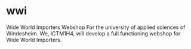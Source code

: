 # wwi
Wide World Importers Webshop
For the university of applied sciences of Windesheim. We, ICTM1H4, will develop a full functioning webshop for Wide World Importers.
